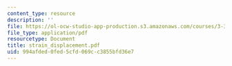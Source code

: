 ```yaml
---
content_type: resource
description: ''
file: https://ol-ocw-studio-app-production.s3.amazonaws.com/courses/3-35-fracture-and-fatigue-fall-2003/994afded0fed5cfd069cc3855bfd36e7_strain_displacement.pdf
file_type: application/pdf
resourcetype: Document
title: strain_displacement.pdf
uid: 994afded-0fed-5cfd-069c-c3855bfd36e7
---
```

